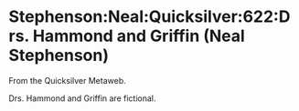 
# Stephenson:Neal:Quicksilver:622:Drs. Hammond and Griffin (Neal Stephenson)

From the Quicksilver Metaweb.

Drs. Hammond and Griffin are fictional.
